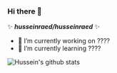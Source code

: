 ### Hi there 👋


✨ _**husseinraed/husseinraed**_ ✨

- 🔭 I’m currently working on ????
- 🌱 I’m currently learning ????

![Hussein's github stats](https://github-readme-stats.vercel.app/api?username=husseinraed&show_icons=true&theme=radical)
